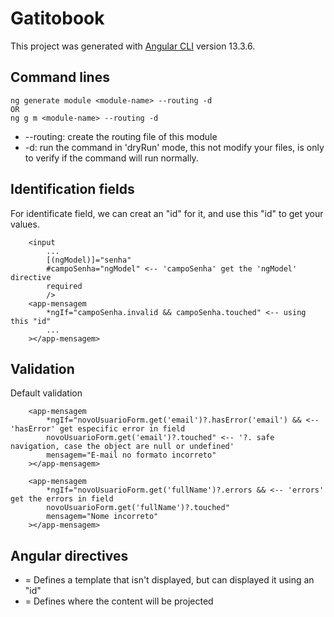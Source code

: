 # Gatitobook

This project was generated with [Angular CLI](https://github.com/angular/angular-cli) version 13.3.6.


## Command lines
    ng generate module <module-name> --routing -d
    OR 
    ng g m <module-name> --routing -d
    
- --routing: create the routing file of this module
- -d: run the command in 'dryRun' mode, this not modify your files, is only to verify if the command will run normally.

## Identification fields
For identificate field, we can creat an "id" for it, and use this "id" to get your values.

        <input
            ...
            [(ngModel)]="senha"
            #campoSenha="ngModel" <-- 'campoSenha' get the 'ngModel' directive
            required
            />
        <app-mensagem
            *ngIf="campoSenha.invalid && campoSenha.touched" <-- using this "id"
            ...
        ></app-mensagem>

## Validation
Default validation

        <app-mensagem  
			*ngIf="novoUsuarioForm.get('email')?.hasError('email') && <-- 'hasError' get especific error in field
            novoUsuarioForm.get('email')?.touched" <-- '?. safe navigation, case the object are null or undefined'
			mensagem="E-mail no formato incorreto"
	    ></app-mensagem>

        <app-mensagem
			*ngIf="novoUsuarioForm.get('fullName')?.errors && <-- 'errors' get the errors in field
            novoUsuarioForm.get('fullName')?.touched"
			mensagem="Nome incorreto"
	    ></app-mensagem>
## Angular directives

- <ng-template> = Defines a template that isn't displayed, but can displayed it using an "id"
- <ng-content> = Defines where the content will be projected
